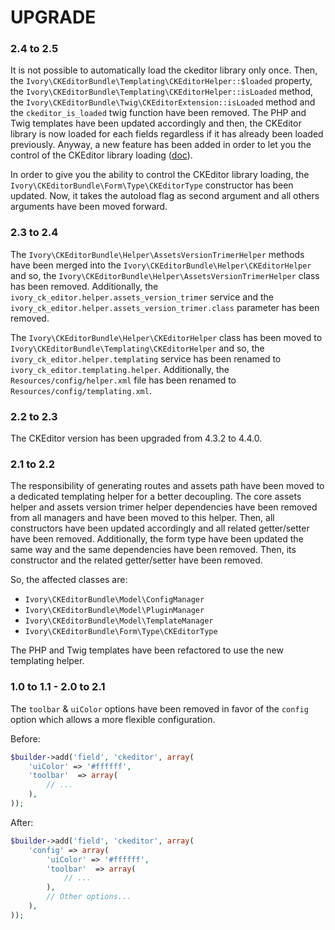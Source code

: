 # UPGRADE

### 2.4 to 2.5

It is not possible to automatically load the ckeditor library only once. Then, the
`Ivory\CKEditorBundle\Templating\CKEditorHelper::$loaded` property, the
`Ivory\CKEditorBundle\Templating\CKEditorHelper::isLoaded` method, the
`Ivory\CKEditorBundle\Twig\CKEditorExtension::isLoaded` method and the `ckeditor_is_loaded` twig function have been
removed. The PHP and Twig templates have been updated accordingly and then, the CKEditor library is now loaded for
each fields regardless if it has already been loaded previously. Anyway, a new feature has been added in order to let
you the control of the CKEditor library loading ([doc](/Resources/doc/usage.md#load-manually-the-library)).

In order to give you the ability to control the CKEditor library loading, the
`Ivory\CKEditorBundle\Form\Type\CKEditorType` constructor has been updated. Now, it takes the autoload flag as second
argument and all others arguments have been moved forward.

### 2.3 to 2.4

The `Ivory\CKEditorBundle\Helper\AssetsVersionTrimerHelper` methods have been merged into the
`Ivory\CKEditorBundle\Helper\CKEditorHelper` and so, the `Ivory\CKEditorBundle\Helper\AssetsVersionTrimerHelper` class
has been removed. Additionally, the `ivory_ck_editor.helper.assets_version_trimer` service and the
`ivory_ck_editor.helper.assets_version_trimer.class` parameter has been removed.

The `Ivory\CKEditorBundle\Helper\CKEditorHelper` class has been moved to
`Ivory\CKEditorBundle\Templating\CKEditorHelper` and so, the `ivory_ck_editor.helper.templating` service has been
renamed to `ivory_ck_editor.templating.helper`. Additionally, the `Resources/config/helper.xml` file has been renamed
to `Resources/config/templating.xml`.

### 2.2 to 2.3

The CKEditor version has been upgraded from 4.3.2 to 4.4.0.

### 2.1 to 2.2

The responsibility of generating routes and assets path have been moved to a dedicated templating helper for a better
decoupling. The core assets helper and assets version trimer helper dependencies have been removed from all
managers and have been moved to this helper. Then, all constructors have been updated accordingly and all related
getter/setter have been removed. Additionally, the form type have been updated the same way and the same dependencies
have been removed. Then, its constructor and the related getter/setter have been removed.

So, the affected classes are:

 * `Ivory\CKEditorBundle\Model\ConfigManager`
 * `Ivory\CKEditorBundle\Model\PluginManager`
 * `Ivory\CKEditorBundle\Model\TemplateManager`
 * `Ivory\CKEditorBundle\Form\Type\CKEditorType`

The PHP and Twig templates have been refactored to use the new templating helper.

### 1.0 to 1.1 - 2.0 to 2.1

The `toolbar` & `uiColor` options have been removed in favor of the `config` option which allows a more flexible
configuration.

Before:

``` php
$builder->add('field', 'ckeditor', array(
    'uiColor' => '#ffffff',
    'toolbar'  => array(
        // ...
    ),
));
```

After:

``` php
$builder->add('field', 'ckeditor', array(
    'config' => array(
        'uiColor' => '#ffffff',
        'toolbar'  => array(
            // ...
        ),
        // Other options...
    ),
));
```
